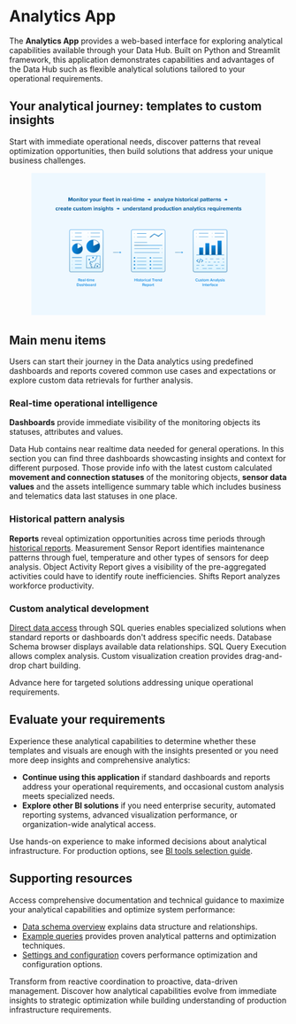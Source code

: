 # Analytics App

The **Analytics App** provides a web-based interface for exploring analytical capabilities available through your Data Hub. Built on Python and Streamlit framework, this application demonstrates capabilities and advantages of the Data Hub such as flexible analytical solutions tailored to your operational requirements.

## Your analytical journey: templates to custom insights

Start with immediate operational needs, discover patterns that reveal optimization opportunities, then build solutions that address your unique business challenges.

<figure><img src="../.gitbook/assets/image.png" alt=""><figcaption></figcaption></figure>

## Main menu items

Users can start their journey in the Data analytics using predefined dashboards and reports covered common use cases and expectations or explore custom data retrievals for further analysis.

### Real-time operational intelligence

**Dashboards** provide immediate visibility of the monitoring objects its statuses, attributes and values.

Data Hub contains near realtime data needed for general operations. In this section you can find three dashboards showcasting insights and context for different purposed. Those provide info with the latest custom calculated **movement and connection statuses** of the monitoring objects, **sensor data values** and the assets intelligence summary table which includes business and telematics data last statuses in one place.

### Historical pattern analysis

**Reports** reveal optimization opportunities across time periods through [historical reports](../data-hub/analytic-data-hub-app/historical-reports.md). Measurement Sensor Report identifies maintenance patterns through fuel, temperature and other types of sensors for deep analysis. Object Activity Report gives a visibility of the pre-aggregated activities could have to identify route inefficiencies. Shifts Report analyzes workforce productivity.

### Custom analytical development

[Direct data access](custom-analysis-sql-configurator/) through SQL queries enables specialized solutions when standard reports or dashboards don't address specific needs. Database Schema browser displays available data relationships. SQL Query Execution allows complex analysis. Custom visualization creation provides drag-and-drop chart building.

Advance here for targeted solutions addressing unique operational requirements.

## Evaluate your requirements

Experience these analytical capabilities to determine whether these templates and visuals are enough with the insights presented or you need more deep insights and comprehensive analytics:

* **Continue using this application** if standard dashboards and reports address your operational requirements, and occasional custom analysis meets specialized needs.
* **Explore other BI solutions** if you need enterprise security, automated reporting systems, advanced visualization performance, or organization-wide analytical access.

Use hands-on experience to make informed decisions about analytical infrastructure. For production options, see [BI tools selection guide](../data-hub/connection-setup/selecting-bi-tools/).

## Supporting resources

Access comprehensive documentation and technical guidance to maximize your analytical capabilities and optimize system performance:

* [Data schema overview](../data-hub/schema-overview/) explains data structure and relationships.
* [Example queries](../example-queries/) provides proven analytical patterns and optimization techniques.
* [Settings and configuration](../data-hub/analytic-data-hub-app/settings-and-configuration.md) covers performance optimization and configuration options.

Transform from reactive coordination to proactive, data-driven management. Discover how analytical capabilities evolve from immediate insights to strategic optimization while building understanding of production infrastructure requirements.
